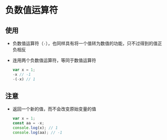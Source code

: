 # 负数值运算符

## 使用

- 负数值运算符（`-`），也同样具有将一个值转为数值的功能，只不过得到的值正负相反

- 连用两个负数值运算符，等同于数值运算符

    ```js
    var x = 1;
    -x // -1
    -(-x) // 1
    ```

## 注意

- 返回一个新的值，而不会改变原始变量的值

    ```js
    var x = 1;
    const aa = -x;
    console.log(x); // 1
    console.log(aa); // -1
    ```
